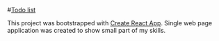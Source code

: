 
#[Todo list](https://todo-list-21da6.firebaseapp.com/) 

This project was bootstrapped with [Create React App](https://github.com/facebook/create-react-app).
Single web page application was created to show small part of my skills.


